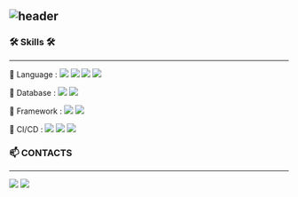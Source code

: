 ![header](https://capsule-render.vercel.app/api?type=slice&color=auto&customColorList=12&height=150&section=header&text=WELCOME%20✨&fontSize=70)
---

### 🛠 Skills 🛠
* * *
📌 Language : 
<img src="https://img.shields.io/badge/java-007396?style=flat&logo=java&logoColor=white">
<img src="https://img.shields.io/badge/javascript-F7DF1E?style=flat&logo=javascript&logoColor=black">
<img src="https://img.shields.io/badge/html5-E34F26?style=flat&logo=html5&logoColor=white">
<img src="https://img.shields.io/badge/css-1572B6?style=flat&logo=css3&logoColor=white">

📌 Database : 
<img src="https://img.shields.io/badge/oracle-F80000?style=flat&logo=oracle&logoColor=white">
<img src="https://img.shields.io/badge/mariaDB-003545?style=flat&logo=mariaDB&logoColor=white">

📌 Framework : 
<img src="https://img.shields.io/badge/springboot-6DB33F?style=flat&logo=springboot&logoColor=white">
<img src="https://img.shields.io/badge/spring-6DB33F?style=flat&logo=spring&logoColor=white">

📌 CI/CD : 
<img src="https://img.shields.io/badge/git-F05032?style=flat&logo=git&logoColor=white">
<img src="https://img.shields.io/badge/jenkins-D24939?style=flat&logo=jenkins&logoColor=white">
<img src="https://img.shields.io/badge/gitlab-FC6D26?style=flat&logo=gitlab&logoColor=white">

### 📫 CONTACTS
---
<a href="https://kwgyeongroom.tistory.com/" target="_blank"><img src="https://img.shields.io/badge/teck blog-000000?style=for-the-badge&logo=tistory&logoColor=FFFFFF"/></a>
<a href="https://kwgyeong0423@gmail.com/" target="_blank"><img src="https://img.shields.io/badge/gmail-EA4335?style=for-the-badge&logo=gmail&logoColor=FFFFFF"/></a>
<!--
**Kim-woo-gyeong/Kim-woo-gyeong** is a ✨ _special_ ✨ repository because its `README.md` (this file) appears on your GitHub profile.

Here are some ideas to get you started:

- 🔭 I’m currently working on ...
- 🌱 I’m currently learning ...
- 👯 I’m looking to collaborate on ...
- 🤔 I’m looking for help with ...
- 💬 Ask me about ...
- 📫 How to reach me: ...
- 😄 Pronouns: ...
- ⚡ Fun fact: ...
-->
